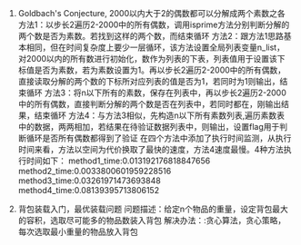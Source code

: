 1. Goldbach's Conjecture, 2000以内大于2的偶数都可以分解成两个素数之各
方法1：以步长2遍历2-2000中的所有偶数，调用isprime方法分别判断分解的两个数是否为素数。若找到这样的两个数，而结束循环
方法2：跟方法1思路基本相同，但在时间复杂度上要少一层循环，该方法设置全局列表变量n_list，对2000以内的所有数进行初始化，数作为列表的下表，列表值用于设置该下标值是否为素数，若为素数设置为1。再以步长2遍历2-2000中的所有偶数，直接读取分解的两个数的下标所对应列表的值是否为1，若同时为1则输出，结束循环
方法3：将n以下所有的素数，保存在列表中，再以步长2遍历2-2000中的所有偶数，直接判断分解的两个数是否在列表中，若同时都在，刚输出结果，结束循环
方法4：与方法3相似，先构造n以下所有素数列表,遍历素数表中的数据，两两相加，若结果在待验证数据列表中，则输出，设置flag用于判断循环是否所有偶数都得到了验证
在四个方法中添加了执行时间监测，从执行时间来看，方法以空间为代价换取了最快的速度，方法4速度最慢。4种方法执行时间如下：
method1_time:0.013192176818847656
method2_time:0.0033800601959228516
method3_time:0.03261971473693848
method4_time:0.08139395713806152

2. 背包装载入门，最优装载问题
问题描述：给定n个物品的重量，设定背包最大的容积，选取尽可能多的物品数装入背包
解决办法：:贪心算法，贪心策略，每次选取最小重量的物品放入背包


